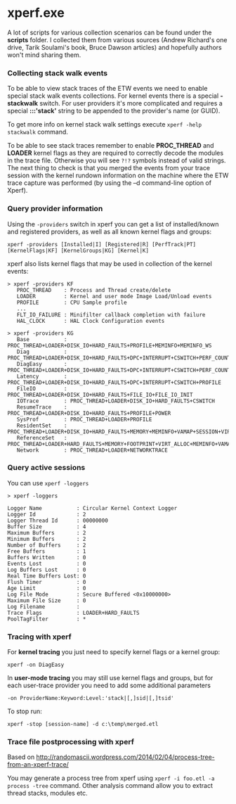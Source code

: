 
xperf.exe
=========

A lot of scripts for various collection scenarios can be found under the **scripts** folder. I collected them from various sources (Andrew Richard's one drive, Tarik Soulami's book, Bruce Dawson articles) and hopefully authors won't mind sharing them.

### Collecting stack walk events ###

To be able to view stack traces of the ETW events we need to enable special stack walk events collections. For kernel events there is a special **-stackwalk** switch. For user providers it's more complicated and requires a special **:::'stack'** string to be appended to the provider's name (or GUID).

To get more info on kernel stack walk settings execute `xperf -help stackwalk` command.

To be able to see stack traces remember to enable **PROC\_THREAD** and **LOADER** kernel flags as they are required to correctly decode the modules in the trace file. Otherwise you will see `?!?` symbols instead of valid strings. The next thing to check is that you merged the events from your trace session with the kernel rundown information on the machine where the ETW trace capture was performed (by using the –d command-line option of Xperf).

### Query provider information ###

Using the `-providers` switch in xperf you can get a list of installed/known and registered providers, as well as all known kernel flags and groups:

    xperf -providers [Installed|I] [Registered|R] [PerfTrack|PT] [KernelFlags|KF] [KernelGroups|KG] [Kernel|K]

xperf also lists kernel flags that may be used in collection of the kernel events:

    > xperf -providers KF
       PROC_THREAD    : Process and Thread create/delete
       LOADER         : Kernel and user mode Image Load/Unload events
       PROFILE        : CPU Sample profile
       ...
       FLT_IO_FAILURE : Minifilter callback completion with failure
       HAL_CLOCK      : HAL Clock Configuration events

    > xperf -providers KG
       Base           : PROC_THREAD+LOADER+DISK_IO+HARD_FAULTS+PROFILE+MEMINFO+MEMINFO_WS
       Diag           : PROC_THREAD+LOADER+DISK_IO+HARD_FAULTS+DPC+INTERRUPT+CSWITCH+PERF_COUNTER+COMPACT_CSWITCH
       DiagEasy       : PROC_THREAD+LOADER+DISK_IO+HARD_FAULTS+DPC+INTERRUPT+CSWITCH+PERF_COUNTER
       Latency        : PROC_THREAD+LOADER+DISK_IO+HARD_FAULTS+DPC+INTERRUPT+CSWITCH+PROFILE
       FileIO         : PROC_THREAD+LOADER+DISK_IO+HARD_FAULTS+FILE_IO+FILE_IO_INIT
       IOTrace        : PROC_THREAD+LOADER+DISK_IO+HARD_FAULTS+CSWITCH
       ResumeTrace    : PROC_THREAD+LOADER+DISK_IO+HARD_FAULTS+PROFILE+POWER
       SysProf        : PROC_THREAD+LOADER+PROFILE
       ResidentSet    : PROC_THREAD+LOADER+DISK_IO+HARD_FAULTS+MEMORY+MEMINFO+VAMAP+SESSION+VIRT_ALLOC
       ReferenceSet   : PROC_THREAD+LOADER+HARD_FAULTS+MEMORY+FOOTPRINT+VIRT_ALLOC+MEMINFO+VAMAP+SESSION+REFSET+MEMINFO_WS
       Network        : PROC_THREAD+LOADER+NETWORKTRACE

### Query active sessions ###

You can use `xperf -loggers`

    > xperf -loggers

    Logger Name           : Circular Kernel Context Logger
    Logger Id             : 2
    Logger Thread Id      : 00000000
    Buffer Size           : 4
    Maximum Buffers       : 2
    Minimum Buffers       : 2
    Number of Buffers     : 2
    Free Buffers          : 1
    Buffers Written       : 0
    Events Lost           : 0
    Log Buffers Lost      : 0
    Real Time Buffers Lost: 0
    Flush Timer           : 0
    Age Limit             : 0
    Log File Mode         : Secure Buffered <0x10000000>
    Maximum File Size     : 0
    Log Filename          :
    Trace Flags           : LOADER+HARD_FAULTS
    PoolTagFilter         : *

### Tracing with xperf ###

For **kernel tracing** you just need to specify kernel flags or a kernel group:

    xperf -on DiagEasy

In **user-mode tracing** you may still use kernel flags and groups, but for each user-trace provider you need to add some additional parameters

    -on ProviderName:Keyword:Level:'stack|[,]sid|[,]tsid'

To stop run:

    xperf -stop [session-name] -d c:\temp\merged.etl

### Trace file postprocessing with xperf ###

Based on <http://randomascii.wordpress.com/2014/02/04/process-tree-from-an-xperf-trace/>

You may generate a process tree from xperf using `xperf -i foo.etl -a process -tree` command. Other analysis command allow you to extract thread stacks, modules etc.

